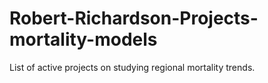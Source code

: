 # Robert-Richardson-Projects-mortality-models
List of active projects on studying regional mortality trends. 
